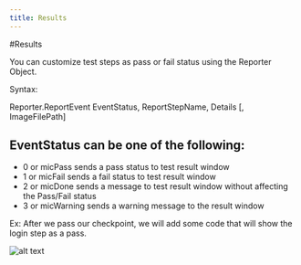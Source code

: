 ```yaml
---
title: Results
---
```


#Results

You can customize test steps as pass or fail status using the Reporter Object. 

Syntax:

Reporter.ReportEvent EventStatus, ReportStepName, Details [, ImageFilePath]

EventStatus can be one of the following:
----------------------------------------------------
- 0 or micPass  sends a pass status to test result window
- 1 or micFail sends a fail status to test result window
- 2 or micDone sends a message to test result window without affecting the Pass/Fail status
- 3 or micWarning sends a warning message to the result window

Ex:
After we pass our checkpoint, we will add some code that will show the login step as a pass. 

![alt text](https://cloud.githubusercontent.com/assets/10998057/10583497/ec32cf52-7652-11e5-9fbb-338fb18242a0.PNG "Reporter")






